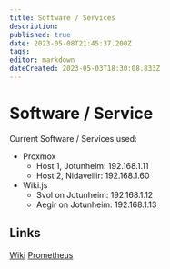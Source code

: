 ```yaml
---
title: Software / Services
description: 
published: true
date: 2023-05-08T21:45:37.200Z
tags: 
editor: markdown
dateCreated: 2023-05-03T18:30:08.833Z
---
```


# Software / Service
Current Software / Services used:

* Proxmox
	* Host 1, Jotunheim: 192.168.1.11
	* Host 2, Nidavellir: 192.168.1.60
* Wiki.js
	* Svol on Jotunheim: 192.168.1.12
  * Aegir on Jotunheim: 192.168.1.13


## Links
[Wiki](/setup/software/wikijs)
[Prometheus](/setup/software/prometheus)